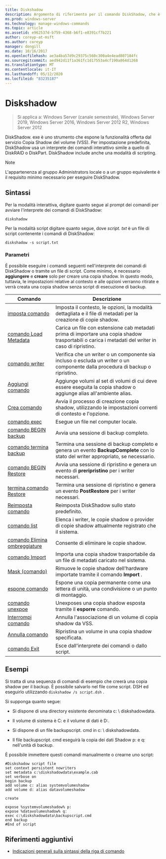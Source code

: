 ```yaml
---
title: Diskshadow
description: Argomento di riferimento per il comando DiskShadow, che è uno strumento che espone la funzionalità offerta dal servizio Copia Shadow del volume (VSS).
ms.prod: windows-server
ms.technology: manage-windows-commands
ms.topic: article
ms.assetid: e962537d-b759-4368-b6f1-e8391cf7b221
author: coreyp-at-msft
ms.author: coreyp
manager: dongill
ms.date: 10/16/2017
ms.openlocfilehash: ae3a4ba57d9c29375c560c300a4e4ead807184fc
ms.sourcegitcommit: aed942d11f1a361fc1d17553a4cf190a864d1268
ms.translationtype: MT
ms.contentlocale: it-IT
ms.lasthandoff: 05/12/2020
ms.locfileid: "83235187"
---
```

# <a name="diskshadow"></a>Diskshadow

> Si applica a: Windows Server (canale semestrale), Windows Server 2019, Windows Server 2016, Windows Server 2012 R2, Windows Server 2012

DiskShadow. exe è uno strumento che espone la funzionalità offerta dal servizio Copia Shadow del volume (VSS). Per impostazione predefinita, DiskShadow usa un interprete dei comandi interattivo simile a quello di DiskRAID o DiskPart. DiskShadow include anche una modalità di scripting.

> [!NOTE]
> L'appartenenza al gruppo Administrators locale o a un gruppo equivalente è il requisito minimo necessario per eseguire DiskShadow.

## <a name="syntax"></a>Sintassi

Per la modalità interattiva, digitare quanto segue al prompt dei comandi per avviare l'interprete dei comandi di DiskShadow:

```
diskshadow
```

Per la modalità script digitare quanto segue, dove *script. txt* è un file di script contenente i comandi di DiskShadow:

```
diskshadow -s script.txt
```

### <a name="parameters"></a>Parametri

È possibile eseguire i comandi seguenti nell'interprete dei comandi di DiskShadow o tramite un file di script. Come minimo, è necessario **aggiungere** e **creare** solo per creare una copia shadow. In questo modo, tuttavia, le impostazioni relative al contesto e alle opzioni verranno ritirate e verrà creata una copia shadow senza script di esecuzione di backup.

| Comando | Descrizione |
| --------- | ----------- |
| [imposta comando](set_2.md) | Imposta il contesto, le opzioni, la modalità dettagliata e il file di metadati per la creazione di copie shadow. |
| [comando Load Metadata](load-metadata.md) | Carica un file con estensione cab metadati prima di importare una copia shadow trasportabili o carica i metadati del writer in caso di ripristino. |
| [comando writer](writer.md) | Verifica che un writer o un componente sia incluso o escluda un writer o un componente dalla procedura di backup o ripristino. |
| [Aggiungi comando](add.md) | Aggiunge volumi al set di volumi di cui deve essere eseguita la copia shadow o aggiunge alias all'ambiente alias. |
| [Crea comando](create.md) | Avvia il processo di creazione copia shadow, utilizzando le impostazioni correnti di contesto e l'opzione. |
| [comando exec](exec.md) | Esegue un file nel computer locale. |
| [comando BEGIN backup](begin-backup.md) | Avvia una sessione di backup completo. |
| [comando termina backup](end-backup.md) | Termina una sessione di backup completo e genera un evento **BackupComplete** con lo stato del writer appropriato, se necessario. |
| [comando BEGIN Restore](begin-restore.md) | Avvia una sessione di ripristino e genera un evento di **preripristino** per i writer necessari. |
| [termina comando Restore](end-restore.md) | Termina una sessione di ripristino e genera un evento **PostRestore** per i writer necessari. |
| [Reimposta comando](reset.md) | Reimposta DiskShadow sullo stato predefinito. |
| [comando list](list.md) | Elenca i writer, le copie shadow o provider di copie shadow attualmente registrato che il sistema. |
| [comando Elimina ombreggiature](delete-shadows.md) | Consente di eliminare le copie shadow. |
| [comando Import](import.md) | Importa una copia shadow trasportabile da un file di metadati caricato nel sistema. |
| [Mask (comando)](mask.md) | Rimuove le copie shadow dell'hardware importate tramite il comando **Import** . |
| [espone comando](expose.md) | Espone una copia permanente come una lettera di unità, una condivisione o un punto di montaggio. |
| [comando unexpoe](unexpose.md) | Unexposes una copia shadow esposta tramite il **esporre** comando. |
| [Interrompi comando](break_2.md) | Annulla l'associazione di un volume di copia shadow da VSS. |
| [Annulla comando](revert.md) | Ripristina un volume in una copia shadow specificata. |
| [comando Exit](exit.md) | Esce dall'interprete dei comandi o dallo script. |

## <a name="examples"></a>Esempi

Si tratta di una sequenza di comandi di esempio che creerà una copia shadow per il backup. È possibile salvarlo nel file come script. DSH ed eseguirlo utilizzando `diskshadow /s script.dsh` .

Si supponga quanto segue:

- Si dispone di una directory esistente denominata c: \\ diskshadowdata.

- Il volume di sistema è C: e il volume di dati è D:.

- Si dispone di un file backupscript. cmd in c: \\ diskshadowdata.

- Il file backupscript. cmd eseguirà la copia dei dati Shadow p: e q: nell'unità di backup.

È possibile immettere questi comandi manualmente o crearne uno script:

```
#Diskshadow script file
set context persistent nowriters
set metadata c:\diskshadowdata\example.cab
set verbose on
begin backup
add volume c: alias systemvolumeshadow
add volume d: alias datavolumeshadow

create

expose %systemvolumeshadow% p:
expose %datavolumeshadow% q:
exec c:\diskshadowdata\backupscript.cmd
end backup
#End of script
```

## <a name="additional-references"></a>Riferimenti aggiuntivi

- [Indicazioni generali sulla sintassi della riga di comando](command-line-syntax-key.md)
